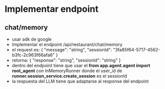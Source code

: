 # Implementar endpoint

## chat/memory
- usar adk de google
- Implementar el endpoint /api/restaurant/chat/memory
- el request es: {
    "message": "string",
    "sessionId": "3fa85f64-5717-4562-b3fc-2c963f66afa6"
  }
- retorna: {
    "response": "string",
    "sessionId": "string"
  }
- dentro del endpoint tiene que usar el **from app.agent.agent import root_agent** con InMemoryRunner donde el user_id de **runner.session_service.create_session** es el sessionId
- la respuesta del LLM tiene que adaptarse al response del endpoint

